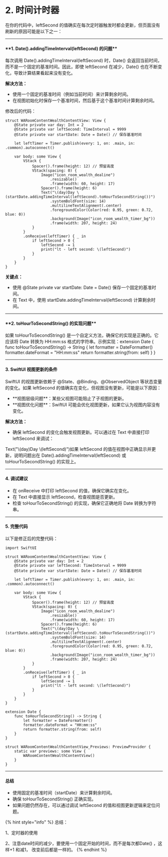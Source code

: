 # 2. 时间计时器

在你的代码中，leftSecond 的值确实在每次定时器触发时都会更新，但页面没有刷新的原因可能是以下之一：

***

#### \*\*1. Date().addingTimeInterval(leftSecond) 的问题\*\* <a href="#ln42-1737558481978" id="ln42-1737558481978"></a>

每次调用 Date().addingTimeInterval(leftSecond) 时，Date() 会返回当前时间，而不是一个固定的基准时间。因此，即使 leftSecond 在减少，Date() 也在不断变化，导致计算结果看起来没有变化。

**解决方法：**

* 使用一个固定的基准时间（例如当前时间）来计算剩余时间。
* 在视图初始化时保存一个基准时间，然后基于这个基准时间计算剩余时间。

修改后的代码：

```
struct WARoomContentWealthContentView: View {
    @State private var day: Int = 2
    @State private var leftSecond: TimeInterval = 9999
    @State private var startDate: Date = Date() // 保存基准时间
    
    let leftTimer = Timer.publish(every: 1, on: .main, in: .common).autoconnect()

    var body: some View {
        VStack {
            Spacer().frame(height: 12) // 预留高度
            VStack(spacing: 0) {
                Image("icon_room_wealth_dealine")
                    .resizable()
                    .frame(width: 60, height: 17)
                Spacer().frame(height: 6)
                Text("\(day)Day \(startDate.addingTimeInterval(leftSecond).toHourToSecondString())")
                    .systemBoldFont(size: 14)
                    .multilineTextAlignment(.center)
                    .foregroundColor(Color(red: 0.95, green: 0.72, blue: 0))
                    .background(Image("icon_room_wealth_timer_bg"))
                    .frame(width: 207, height: 24)
            }
        }
        .onReceive(leftTimer) { _ in
            if leftSecond > 0 {
                leftSecond -= 1
                print("lt - left second: \(leftSecond)")
            }
        }
    }
}
```

**关键点：**

* 使用 @State private var startDate: Date = Date() 保存一个固定的基准时间。
* 在 Text 中，使用 startDate.addingTimeInterval(leftSecond) 计算剩余时间。

***

#### \*\*2. toHourToSecondString() 的实现问题\*\* <a href="#zmg0-1737558482064" id="zmg0-1737558482064"></a>

如果 toHourToSecondString() 是一个自定义方法，确保它的实现是正确的。它应该将 Date 转换为 HH:mm:ss 格式的字符串。示例实现：extension Date { func toHourToSecondString() -> String { let formatter = DateFormatter() formatter.dateFormat = "HH:mm:ss" return formatter.string(from: self) } }

***

#### 3. SwiftUI 视图更新的条件 <a href="#pz0g-1737558482088" id="pz0g-1737558482088"></a>

SwiftUI 的视图更新依赖于 @State、@Binding、@ObservedObject 等状态变量的变化。如果 leftSecond 的值确实在变化，但视图没有更新，可能是以下原因：

* \*\*视图层级问题\*\*：某些父视图可能阻止了子视图的更新。
* \*\*视图优化问题\*\*：SwiftUI 可能会优化视图更新，如果它认为视图内容没有变化。

**解决方法：**

* 确保 leftSecond 的变化会触发视图更新。可以通过在 Text 中直接打印 leftSecond 来调试：

Text("\\(day)Day \\(leftSecond)")如果 leftSecond 的值在视图中正确显示并更新，说明问题出在 Date().addingTimeInterval(leftSecond) 或 toHourToSecondString() 的实现上。

***

#### 4. 调试建议 <a href="#dj5o-1737558482109" id="dj5o-1737558482109"></a>

* 在 onReceive 中打印 leftSecond 的值，确保它确实在变化。
* 在 Text 中直接显示 leftSecond，检查视图是否更新。
* 检查 toHourToSecondString() 的实现，确保它正确地将 Date 转换为字符串。

***

#### 5. 完整代码 <a href="#x7yb-1737558482118" id="x7yb-1737558482118"></a>

以下是修正后的完整代码：

```
import SwiftUI

struct WARoomContentWealthContentView: View {
    @State private var day: Int = 2
    @State private var leftSecond: TimeInterval = 9999
    @State private var startDate: Date = Date() // 保存基准时间
    
    let leftTimer = Timer.publish(every: 1, on: .main, in: .common).autoconnect()

    var body: some View {
        VStack {
            Spacer().frame(height: 12) // 预留高度
            VStack(spacing: 0) {
                Image("icon_room_wealth_dealine")
                    .resizable()
                    .frame(width: 60, height: 17)
                Spacer().frame(height: 6)
                Text("\(day)Day \(startDate.addingTimeInterval(leftSecond).toHourToSecondString())")
                    .systemBoldFont(size: 14)
                    .multilineTextAlignment(.center)
                    .foregroundColor(Color(red: 0.95, green: 0.72, blue: 0))
                    .background(Image("icon_room_wealth_timer_bg"))
                    .frame(width: 207, height: 24)
            }
        }
        .onReceive(leftTimer) { _ in
            if leftSecond > 0 {
                leftSecond -= 1
                print("lt - left second: \(leftSecond)")
            }
        }
    }
}

extension Date {
    func toHourToSecondString() -> String {
        let formatter = DateFormatter()
        formatter.dateFormat = "HH:mm:ss"
        return formatter.string(from: self)
    }
}

struct WARoomContentWealthContentView_Previews: PreviewProvider {
    static var previews: some View {
        WARoomContentWealthContentView()
    }
}
```

***

#### 总结 <a href="#id-82zv-1737558482222" id="id-82zv-1737558482222"></a>

* 使用固定的基准时间（startDate）来计算剩余时间。
* 确保 toHourToSecondString() 正确实现。
* 如果问题仍然存在，可以通过调试 leftSecond 的值和视图更新逻辑来定位问题。



{% hint style="info" %}
总结：

1、定时器的使用

2、注意date时间的减少，要使用一个固定开始的时间，而不是每次都Date() ，这样+1 和减1， 改变前后都是一样的。&#x20;
{% endhint %}
